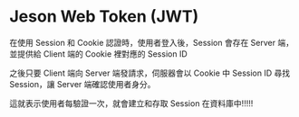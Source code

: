 # Jeson Web Token (JWT)

在使用 Session 和 Cookie 認證時，使用者登入後，Session 會存在 Server 端，並提供給 Client 端的 Cookie 裡對應的 Session ID<br>

之後只要 Client 端向 Server 端發請求，伺服器會以 Cookie 中 Session ID 尋找 Session，讓 Server 端確認使用者身分。

這就表示使用者每驗證一次，就會建立和存取 Session 在資料庫中!!!!!
